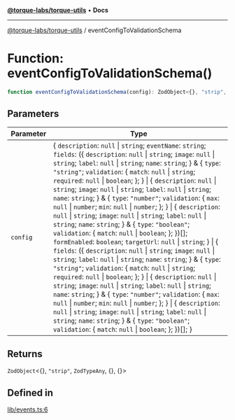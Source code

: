 [**@torque-labs/torque-utils**](../README.md) • **Docs**

***

[@torque-labs/torque-utils](../README.md) / eventConfigToValidationSchema

# Function: eventConfigToValidationSchema()

```ts
function eventConfigToValidationSchema(config): ZodObject<{}, "strip", ZodTypeAny, {}, {}>
```

## Parameters

| Parameter | Type |
| ------ | ------ |
| `config` | \{ `description`: `null` \| `string`; `eventName`: `string`; `fields`: (\{ `description`: `null` \| `string`; `image`: `null` \| `string`; `label`: `null` \| `string`; `name`: `string`; \} & \{ `type`: `"string"`; `validation`: \{ `match`: `null` \| `string`; `required`: `null` \| `boolean`; \}; \} \| \{ `description`: `null` \| `string`; `image`: `null` \| `string`; `label`: `null` \| `string`; `name`: `string`; \} & \{ `type`: `"number"`; `validation`: \{ `max`: `null` \| `number`; `min`: `null` \| `number`; \}; \} \| \{ `description`: `null` \| `string`; `image`: `null` \| `string`; `label`: `null` \| `string`; `name`: `string`; \} & \{ `type`: `"boolean"`; `validation`: \{ `match`: `null` \| `boolean`; \}; \})[]; `formEnabled`: `boolean`; `targetUrl`: `null` \| `string`; \} \| \{ `fields`: (\{ `description`: `null` \| `string`; `image`: `null` \| `string`; `label`: `null` \| `string`; `name`: `string`; \} & \{ `type`: `"string"`; `validation`: \{ `match`: `null` \| `string`; `required`: `null` \| `boolean`; \}; \} \| \{ `description`: `null` \| `string`; `image`: `null` \| `string`; `label`: `null` \| `string`; `name`: `string`; \} & \{ `type`: `"number"`; `validation`: \{ `max`: `null` \| `number`; `min`: `null` \| `number`; \}; \} \| \{ `description`: `null` \| `string`; `image`: `null` \| `string`; `label`: `null` \| `string`; `name`: `string`; \} & \{ `type`: `"boolean"`; `validation`: \{ `match`: `null` \| `boolean`; \}; \})[]; \} |

## Returns

`ZodObject`\<\{\}, `"strip"`, `ZodTypeAny`, \{\}, \{\}\>

## Defined in

[lib/events.ts:6](https://github.com/torque-labs/torque-utils/blob/fcba00c7b8994c0932484e8f489988b91291c603/lib/events.ts#L6)
